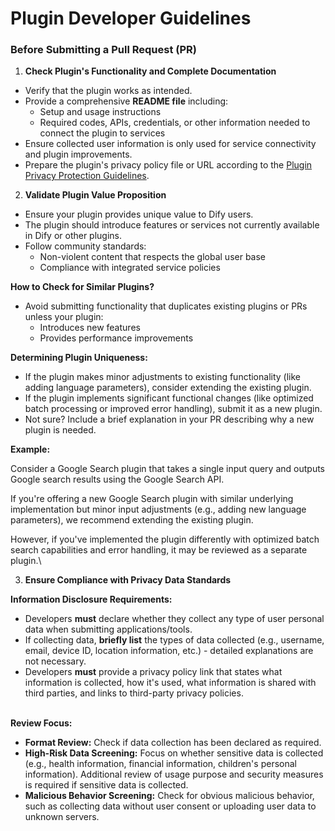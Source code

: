 # Plugin Developer Guidelines

### Before Submitting a Pull Request (PR)

1. **Check Plugin's Functionality and Complete Documentation**

* Verify that the plugin works as intended.
* Provide a comprehensive **README file** including:
  * Setup and usage instructions
  * Required codes, APIs, credentials, or other information needed to connect the plugin to services
* Ensure collected user information is only used for service connectivity and plugin improvements.
* Prepare the plugin's privacy policy file or URL according to the [Plugin Privacy Protection Guidelines](plugin-developer-guidelines.md).

2. **Validate Plugin Value Proposition**

* Ensure your plugin provides unique value to Dify users.
* The plugin should introduce features or services not currently available in Dify or other plugins.
* Follow community standards:
  * Non-violent content that respects the global user base
  * Compliance with integrated service policies

**How to Check for Similar Plugins?**

* Avoid submitting functionality that duplicates existing plugins or PRs unless your plugin:
  * Introduces new features
  * Provides performance improvements

**Determining Plugin Uniqueness:**

* If the plugin makes minor adjustments to existing functionality (like adding language parameters), consider extending the existing plugin.
* If the plugin implements significant functional changes (like optimized batch processing or improved error handling), submit it as a new plugin.
* Not sure? Include a brief explanation in your PR describing why a new plugin is needed.

**Example:**

Consider a Google Search plugin that takes a single input query and outputs Google search results using the Google Search API.

If you're offering a new Google Search plugin with similar underlying implementation but minor input adjustments (e.g., adding new language parameters), we recommend extending the existing plugin.

However, if you've implemented the plugin differently with optimized batch search capabilities and error handling, it may be reviewed as a separate plugin.\


3. **Ensure Compliance with Privacy Data Standards**

**Information Disclosure Requirements:**

* Developers **must** declare whether they collect any type of user personal data when submitting applications/tools.
* If collecting data, **briefly list** the types of data collected (e.g., username, email, device ID, location information, etc.) - detailed explanations are not necessary.
* Developers **must** provide a privacy policy link that states what information is collected, how it's used, what information is shared with third parties, and links to third-party privacy policies.

\
**Review Focus:**

* **Format Review:** Check if data collection has been declared as required.
* **High-Risk Data Screening:** Focus on whether sensitive data is collected (e.g., health information, financial information, children's personal information). Additional review of usage purpose and security measures is required if sensitive data is collected.
* **Malicious Behavior Screening:** Check for obvious malicious behavior, such as collecting data without user consent or uploading user data to unknown servers.


